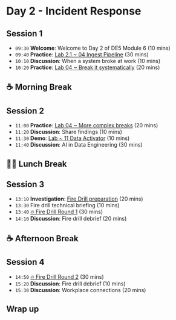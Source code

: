 # Day 2 - Incident Response

## Session 1

- `09:30` **Welcome**: Welcome to Day 2 of DE5 Module 6 (10 mins)
- `09:40` **Practice**: [Lab 2.1 ~ 04 Ingest Pipeline](../labs/04-ingest-pipeline.md) (30 mins)
- `10:10` **Discussion**: When a system broke at work (10 mins)
- `10:20` **Practice**: [Lab 04 ~ Break it systematically](../day2/breaking-things.md) (20 mins)

## ☕ Morning Break

## Session 2

- `11:00` **Practice**: [Lab 04 ~ More complex breaks](../day2/complex-breaking.md) (20 mins)
- `11:20` **Discussion**: Share findings (10 mins)
- `11:30` **Demo**: [Lab ~ 11 Data Activator](../labs/11-data-activator.md) (10 mins)
- `11:40` **Discussion**: AI in Data Engineering (30 mins)

## 🥪🥤 Lunch Break

## Session 3

- `13:10` **Investigation**: [Fire Drill preparation](../day2/incident-response-prep.md) (20 mins)
- `13:30` Fire drill technical briefing (10 mins)
- `13:40` [🔥 Fire Drill Round 1](../day2/fire-drill-groups.md) (30 mins)
- `14:10` **Discussion**: Fire drill debrief (20 mins)

## ☕ Afternoon Break

## Session 4

- `14:50` [🔥 Fire Drill Round 2](../day2/fire-drill-groups.md) (30 mins)
- `15:20` **Discussion**: Fire drill debrief (10 mins)
- `15:30` **Discussion**: Workplace connections (20 mins)

## Wrap up

